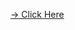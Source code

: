
<a href="https://www.tinkercad.com/things/96GEEP5N8Ku-exquisite-sango/editel?tenant=circuits" target="_blank"> -> Click Here</a>
